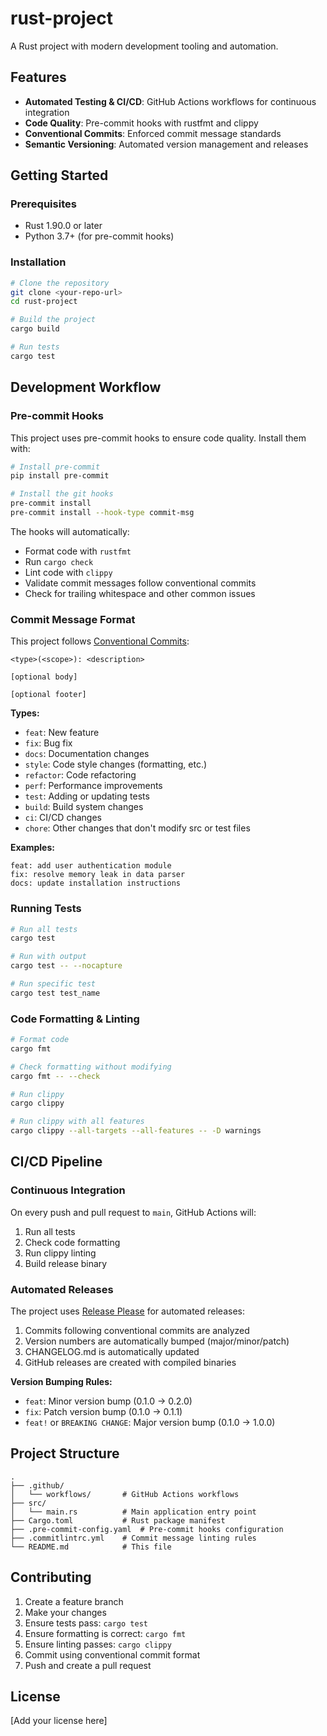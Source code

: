# rust-project

A Rust project with modern development tooling and automation.

## Features

- **Automated Testing & CI/CD**: GitHub Actions workflows for continuous integration
- **Code Quality**: Pre-commit hooks with rustfmt and clippy
- **Conventional Commits**: Enforced commit message standards
- **Semantic Versioning**: Automated version management and releases

## Getting Started

### Prerequisites

- Rust 1.90.0 or later
- Python 3.7+ (for pre-commit hooks)

### Installation

```bash
# Clone the repository
git clone <your-repo-url>
cd rust-project

# Build the project
cargo build

# Run tests
cargo test
```

## Development Workflow

### Pre-commit Hooks

This project uses pre-commit hooks to ensure code quality. Install them with:

```bash
# Install pre-commit
pip install pre-commit

# Install the git hooks
pre-commit install
pre-commit install --hook-type commit-msg
```

The hooks will automatically:
- Format code with `rustfmt`
- Run `cargo check`
- Lint code with `clippy`
- Validate commit messages follow conventional commits
- Check for trailing whitespace and other common issues

### Commit Message Format

This project follows [Conventional Commits](https://www.conventionalcommits.org/):

```
<type>(<scope>): <description>

[optional body]

[optional footer]
```

**Types:**
- `feat`: New feature
- `fix`: Bug fix
- `docs`: Documentation changes
- `style`: Code style changes (formatting, etc.)
- `refactor`: Code refactoring
- `perf`: Performance improvements
- `test`: Adding or updating tests
- `build`: Build system changes
- `ci`: CI/CD changes
- `chore`: Other changes that don't modify src or test files

**Examples:**
```
feat: add user authentication module
fix: resolve memory leak in data parser
docs: update installation instructions
```

### Running Tests

```bash
# Run all tests
cargo test

# Run with output
cargo test -- --nocapture

# Run specific test
cargo test test_name
```

### Code Formatting & Linting

```bash
# Format code
cargo fmt

# Check formatting without modifying
cargo fmt -- --check

# Run clippy
cargo clippy

# Run clippy with all features
cargo clippy --all-targets --all-features -- -D warnings
```

## CI/CD Pipeline

### Continuous Integration

On every push and pull request to `main`, GitHub Actions will:
1. Run all tests
2. Check code formatting
3. Run clippy linting
4. Build release binary

### Automated Releases

The project uses [Release Please](https://github.com/googleapis/release-please) for automated releases:

1. Commits following conventional commits are analyzed
2. Version numbers are automatically bumped (major/minor/patch)
3. CHANGELOG.md is automatically updated
4. GitHub releases are created with compiled binaries

**Version Bumping Rules:**
- `feat`: Minor version bump (0.1.0 -> 0.2.0)
- `fix`: Patch version bump (0.1.0 -> 0.1.1)
- `feat!` or `BREAKING CHANGE`: Major version bump (0.1.0 -> 1.0.0)

## Project Structure

```
.
├── .github/
│   └── workflows/       # GitHub Actions workflows
├── src/
│   └── main.rs          # Main application entry point
├── Cargo.toml           # Rust package manifest
├── .pre-commit-config.yaml  # Pre-commit hooks configuration
├── .commitlintrc.yml    # Commit message linting rules
└── README.md            # This file
```

## Contributing

1. Create a feature branch
2. Make your changes
3. Ensure tests pass: `cargo test`
4. Ensure formatting is correct: `cargo fmt`
5. Ensure linting passes: `cargo clippy`
6. Commit using conventional commit format
7. Push and create a pull request

## License

[Add your license here]
